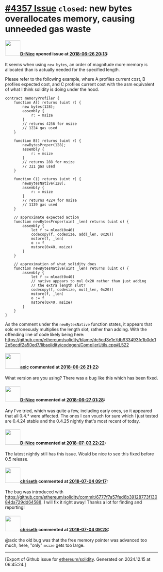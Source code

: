 # [\#4357 Issue](https://github.com/ethereum/solidity/issues/4357) `closed`: new bytes overallocates memory, causing unneeded gas waste

#### <img src="https://avatars.githubusercontent.com/u/2888248?v=4" width="50">[D-Nice](https://github.com/D-Nice) opened issue at [2018-06-26 20:13](https://github.com/ethereum/solidity/issues/4357):

It seems when using `new bytes`, an order of magnitude more memory is allocated than is actually needed for the specified length. 

Please refer to the following example, where A profiles current cost, B profiles expected cost, and C profiles current cost with the asm equivalent of what I think solidity is doing under the hood.

```
contract memoryProfiler {
    function A() returns (uint r) {
        new bytes(128);
        assembly {
            r: = msize
        }
        // returns 4256 for msize
        // 1224 gas used
    }
    
    function B() returns (uint r) {
        newBytesProper(128);
        assembly {
            r: = msize
        }
        // returns 288 for msize
        // 321 gas used        
    }
    
    function C() returns (uint r) {
        newBytesNative(128);
        assembly {
            r: = msize
        }
        // returns 4224 for msize
        // 1139 gas used
    }
    
    // approximate expected action
    function newBytesProper(uint _len) returns (uint o) {
        assembly {
            let f := mload(0x40)
            codecopy(f, codesize, add(_len, 0x20))
            mstore(f, _len)
            o := f
            mstore(0x40, msize)
        }
    }
    
    // approximation of what solidity does
    function newBytesNative(uint _len) returns (uint o) {
        assembly {
            let f := mload(0x40)
            // native appears to mul 0x20 rather than just adding
            // the extra length slot?
            codecopy(f, codesize, mul(_len, 0x20))
            mstore(f, _len)
            o := f
            mstore(0x40, msize)
        }
    }
}
```

As the comment under the `newBytesNative` function states, it appears that solc erroneously multiplies the length slot, rather than adding. With the offending line of code likely being here: https://github.com/ethereum/solidity/blame/dc5cd3e1e7db933493fe1b0dc12e5ecdf2a50ed7/libsolidity/codegen/CompilerUtils.cpp#L522

#### <img src="https://avatars.githubusercontent.com/u/20340?v=4" width="50">[axic](https://github.com/axic) commented at [2018-06-26 21:22](https://github.com/ethereum/solidity/issues/4357#issuecomment-400466736):

What version are you using? There was a bug like this which has been fixed.

#### <img src="https://avatars.githubusercontent.com/u/2888248?v=4" width="50">[D-Nice](https://github.com/D-Nice) commented at [2018-06-27 01:28](https://github.com/ethereum/solidity/issues/4357#issuecomment-400513830):

Any I've tried, which was quite a few, including early ones, so it appeared that all 0.4.* were affected. The ones I can vouch for sure which I just tested are 0.4.24 stable and the 0.4.25 nightly that's most recent of today.

#### <img src="https://avatars.githubusercontent.com/u/2888248?v=4" width="50">[D-Nice](https://github.com/D-Nice) commented at [2018-07-03 22:22](https://github.com/ethereum/solidity/issues/4357#issuecomment-402309050):

The latest nightly still has this issue. Would be nice to see this fixed before 0.5 release.

#### <img src="https://avatars.githubusercontent.com/u/9073706?v=4" width="50">[chriseth](https://github.com/chriseth) commented at [2018-07-04 09:17](https://github.com/ethereum/solidity/issues/4357#issuecomment-402418686):

The bug was introduced with https://github.com/ethereum/solidity/commit/6777f7a57fed6b39128773f13084da729dd64588. I will fix it right away! Thanks a lot for finding and reporting!

#### <img src="https://avatars.githubusercontent.com/u/9073706?v=4" width="50">[chriseth](https://github.com/chriseth) commented at [2018-07-04 09:28](https://github.com/ethereum/solidity/issues/4357#issuecomment-402421706):

@axic the old bug was that the free memory pointer was advanced too much, here, "only" `msize` gets too large.


-------------------------------------------------------------------------------



[Export of Github issue for [ethereum/solidity](https://github.com/ethereum/solidity). Generated on 2024.12.15 at 06:45:24.]
